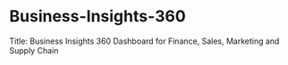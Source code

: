 # Business-Insights-360
Title: Business Insights 360 Dashboard for Finance, Sales, Marketing and Supply Chain
